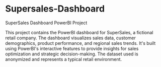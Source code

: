 # Supersales-Dashboard
SuperSales Dashboard PowerBI Project 

This project contains the PowerBI dashboard for SuperSales, a fictional retail company. The dashboard visualizes sales data, customer demographics, product performance, and regional sales trends. It's built using PowerBI's interactive features to provide insights for sales optimization and strategic decision-making. The dataset used is anonymized and represents a typical retail environment.
